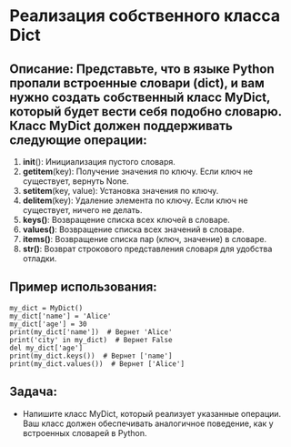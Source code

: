 # Реализация собственного класса Dict

## Описание: Представьте, что в языке Python пропали встроенные словари **(dict)**, и вам нужно создать собственный класс **MyDict**, который будет вести себя подобно словарю. Класс **MyDict** должен поддерживать следующие операции:

1. __init__(): Инициализация пустого словаря.
2. __getitem__(key): Получение значения по ключу. Если ключ не существует, вернуть None.
3. __setitem__(key, value): Установка значения по ключу.
4. __delitem__(key): Удаление элемента по ключу. Если ключ не существует, ничего не делать.
5. **keys()**: Возвращение списка всех ключей в словаре.
6. **values()**: Возвращение списка всех значений в словаре.
7. **items()**: Возвращение списка пар (ключ, значение) в словаре.
8. **__str__()**: Возврат строкового представления словаря для удобства отладки.

## Пример использования:

```
my_dict = MyDict()
my_dict['name'] = 'Alice'
my_dict['age'] = 30
print(my_dict['name'])  # Вернет 'Alice'
print('city' in my_dict)  # Вернет False
del my_dict['age']
print(my_dict.keys())  # Вернет ['name']
print(my_dict.values())  # Вернет ['Alice']
```

## Задача:

 - Напишите класс MyDict, который реализует указанные операции. Ваш класс должен обеспечивать аналогичное поведение, как у встроенных словарей в Python.